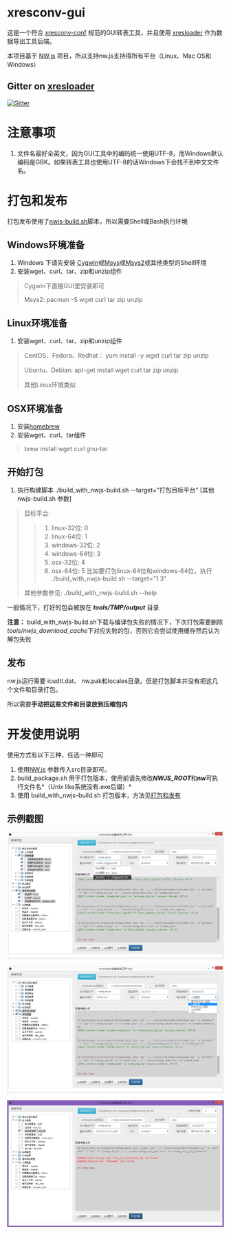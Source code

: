 xresconv-gui
==========

这是一个符合 [xresconv-conf](https://github.com/xresloader/xresconv-conf) 规范的GUI转表工具，并且使用 [xresloader](https://github.com/xresloader/xresloader) 作为数据导出工具后端。

本项目基于 [NW.js](https://github.com/nwjs/nw.js) 项目，所以支持nw.js支持得所有平台（Linux、Mac OS和Windows）

Gitter on [xresloader](https://github.com/xresloader/xresloader)
------
[![Gitter](https://badges.gitter.im/xresloader/xresloader.svg)](https://gitter.im/xresloader/xresloader?utm_source=badge&utm_medium=badge&utm_campaign=pr-badge)

注意事项
======
1. 文件名最好全英文，因为GUI工具中的编码统一使用UTF-8，而Windows默认编码是GBK。如果转表工具也使用UTF-8的话Windows下会找不到中文文件名。

打包和发布
======

打包发布使用了[nwjs-build.sh](https://github.com/Gisto/nwjs-shell-builder)脚本，所以需要Shell或Bash执行环境

Windows环境准备
------

1. Windows 下请先安装 [Cygwin](http://www.cygwin.org/)或[Msys](http://www.mingw.org/wiki/msys)或[Msys2](https://msys2.github.io/)或其他类型的Shell环境
2. 安装wget、curl、tar、zip和unzip组件

> Cygwin下直接GUI里安装即可
> 
> Msys2: pacman -S wget curl tar zip unzip

Linux环境准备
------
1. 安装wget、curl、tar、zip和unzip组件

> CentOS、Fedora、Redhat： yum install -y wget curl tar zip unzip
> 
> Ubuntu、Debian: apt-get install wget curl tar zip unzip
> 
> 其他Linux环境类似

OSX环境准备
------
1. 安装[homebrew](http://brew.sh/)
2. 安装wget、curl、tar组件

> brew install wget curl gnu-tar


开始打包
------
1. 执行构建脚本 ./build_with_nwjs-build.sh --target="打包目标平台" [其他nwjs-build.sh 参数]

> 目标平台:
>> 1. linux-32位: 0
>> 2. linux-64位: 1
>> 3. windows-32位: 2
>> 4. windows-64位: 3
>> 5. osx-32位: 4
>> 6. osx-64位: 5
> 比如要打包linux-64位和windows-64位，执行 ./build_with_nwjs-build.sh --target="1 3"
>
> 其他参数参见: ./build_with_nwjs-build.sh --help

一般情况下，打好的包会被放在 ***tools/TMP/output*** 目录 

**注意：** build_with_nwjs-build.sh下载与编译包失败的情况下，下次打包需要删除 *tools/nwjs_download_cache*下对应失败的包，否则它会尝试使用缓存然后认为解包失败

发布
------
nw.js运行需要 icudtl.dat、 nw.pak和locales目录。但是打包脚本并没有把这几个文件和目录打包。

所以需要**手动把这些文件和目录放到压缩包内**


开发使用说明
======

使用方式有以下三种，任选一种即可

1. 使用[NW.js](https://github.com/nwjs/nw.js)  参数传入src目录即可。
2. build_package.sh 用于打包版本，使用前请先修改***NWJS_ROOT***和**nw**可执行文件名*（Unix like系统没有.exe后缀）*
3. 使用 build_with_nwjs-build.sh 打包版本，方法见[打包和发布](#打包和发布)

示例截图
------
![示例截图-1](doc/snapshoot-1.png)

![示例截图-2](doc/snapshoot-2.png)

![示例截图-3](doc/snapshoot-3.png)